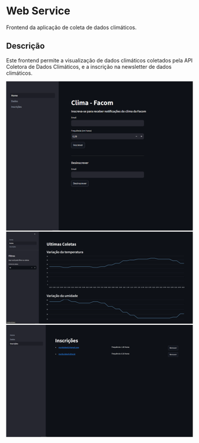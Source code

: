 # Web Service

Frontend da aplicação de coleta de dados climáticos.

## Descrição

Este frontend permite a visualização de dados climáticos coletados pela API Coletora de Dados Climáticos, e a inscrição na newsletter de dados climáticos.

![img.png](docs/img1.png)
![img.png](docs/img2.png)
![img.png](docs/img3.png)
